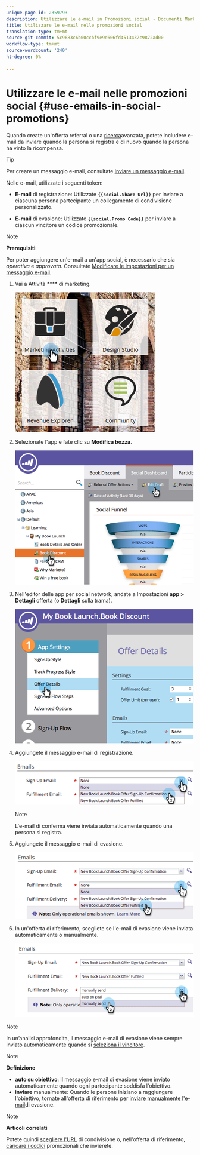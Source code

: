 ```yaml
---
unique-page-id: 2359793
description: Utilizzare le e-mail in Promozioni social - Documenti Marketo - Documentazione prodotto
title: Utilizzare le e-mail nelle promozioni social
translation-type: tm+mt
source-git-commit: 5c9683c6b00ccbf9e9d606fd4513432c9872ad00
workflow-type: tm+mt
source-wordcount: '240'
ht-degree: 0%

---
```



# Utilizzare le e-mail nelle promozioni social {#use-emails-in-social-promotions}

Quando create un&#39;offerta [](../../../../product-docs/demand-generation/social/referral-offers/create-a-referral-offer.md) referral o una [ricerca](../../../../product-docs/demand-generation/social/sweepstakes/create-sweepstakes.md)avanzata, potete includere e-mail da inviare quando la persona si registra e di nuovo quando la persona ha vinto la ricompensa.

>[!TIP]
>
>Per creare un messaggio e-mail, consultate [Inviare un messaggio e-mail](../../../../getting-started/quick-wins/send-an-email.md).

Nelle e-mail, utilizzate i seguenti token:

* **E-mail** di registrazione: Utilizzate **`{{social.Share Url}}`** per inviare a ciascuna persona partecipante un collegamento di condivisione personalizzato.

* **E-mail** di evasione: Utilizzate **`{{social.Promo Code}}`** per inviare a ciascun vincitore un codice [](use-promo-codes-for-offer-fulfillment.md)promozionale.

>[!NOTE]
>
>**Prerequisiti**
>
>Per poter aggiungere un&#39;e-mail a un&#39;app social, è necessario che sia *operativa* e *approvata*. Consultate [Modificare le impostazioni per un messaggio e-mail](../../../../product-docs/email-marketing/general/functions-in-the-editor/make-an-email-operational.md).

1. Vai a Attività **** di marketing.

   ![](assets/ma.png)

1. Selezionate l&#39;app e fate clic su **Modifica bozza**.

   ![](assets/image2014-9-19-16-3a12-3a33.png)

1. Nell&#39;editor delle app per social network, andate a Impostazioni **app > Dettagli** offerta (o **Dettagli** sulla trama).

   ![](assets/image2014-9-19-16-3a12-3a41.png)

1. Aggiungete il messaggio e-mail di registrazione.

   ![](assets/image2014-9-19-16-3a12-3a49.png)

   >[!NOTE]
   >
   >L&#39;e-mail di conferma viene inviata automaticamente quando una persona si registra.

1. Aggiungete il messaggio e-mail di evasione.

   ![](assets/image2014-9-19-16-3a15-3a26.png)

1. In un&#39;offerta di riferimento, scegliete se l&#39;e-mail di evasione viene inviata automaticamente o manualmente.

   ![](assets/image2014-9-19-16-3a15-3a36.png)

>[!NOTE]
>
>In un’analisi approfondita, il messaggio e-mail di evasione viene sempre inviato automaticamente quando si [seleziona il vincitore](../../../../product-docs/demand-generation/social/sweepstakes/select-sweepstakes-winners.md).

>[!NOTE]
>
>**Definizione**
>
>* **auto su obiettivo**: Il messaggio e-mail di evasione viene inviato automaticamente quando ogni partecipante soddisfa l&#39;obiettivo.
>* **inviare** manualmente: Quando le persone iniziano a raggiungere l&#39;obiettivo, tornate all&#39;offerta di riferimento per [inviare manualmente l&#39;e-mail](../../../../product-docs/demand-generation/social/referral-offers/send-referral-offer-fulfillment-email.md)di evasione.

>



>[!NOTE]
>
>**Articoli correlati**
>
>Potete quindi [scegliere l&#39;URL](choose-the-share-url-for-a-social-app.md) di condivisione o, nell&#39;offerta di riferimento, [caricare i codici](use-promo-codes-for-offer-fulfillment.md) promozionali che invierete.

